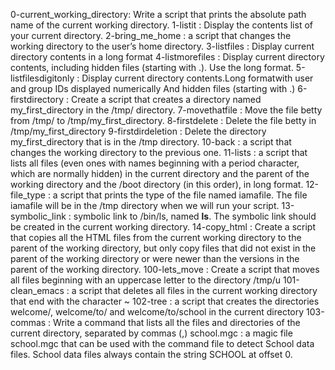 0-current_working_directory: Write a script that prints the absolute path name of the current working directory.
1-listit : Display the contents list of your current directory.
2-bring_me_home :  a script that changes the working directory to the user’s home directory.
3-listfiles : Display current directory contents in a long format
4-listmorefiles : Display current directory contents, including hidden files (starting with .). Use the long format.
5-listfilesdigitonly : Display current directory contents.Long formatwith user and group IDs displayed numerically And hidden files (starting with .)
6-firstdirectory : Create a script that creates a directory named my_first_directory in the /tmp/ directory.
7-movethatfile : Move the file betty from /tmp/ to /tmp/my_first_directory.
8-firstdelete : Delete the file betty in /tmp/my_first_directory
9-firstdirdeletion : Delete the directory my_first_directory that is in the /tmp directory.
10-back : a script that changes the working directory to the previous one.
11-lists : a script that lists all files (even ones with names beginning with a period character, which are normally hidden) in the current directory and the parent of the working directory and the /boot directory (in this order), in long format.
12-file_type : a script that prints the type of the file named iamafile. The file iamafile will be in the /tmp directory when we will run your script. 
13-symbolic_link : symbolic link to /bin/ls, named __ls__. The symbolic link should be created in the current working directory. 
14-copy_html : Create a script that copies all the HTML files from the current working directory to the parent of the working directory, but only copy files that did not exist in the parent of the working directory or were newer than the versions in the parent of the working directory. 
100-lets_move : Create a script that moves all files beginning with an uppercase letter to the directory /tmp/u
101-clean_emacs : a script that deletes all files in the current working directory that end with the character ~
102-tree :  a script that creates the directories welcome/, welcome/to/ and welcome/to/school in the current directory
103-commas : Write a command that lists all the files and directories of the current directory, separated by commas (,)
school.mgc :  a magic file school.mgc that can be used with the command file to detect School data files. School data files always contain the string SCHOOL at offset 0.
